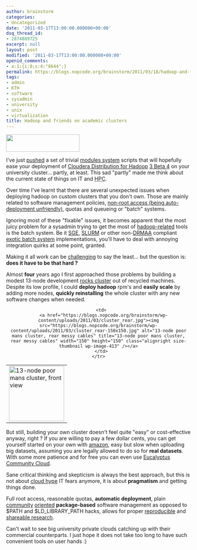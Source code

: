 ```yaml
---
author: brainstorm
categories:
- Uncategorized
date: '2011-03-17T13:00:00.000000+00:00'
dsq_thread_id:
- 2874889725
excerpt: null
layout: post
modified: '2011-03-17T13:00:00.000000+00:00'
openid_comments:
- a:1:{i:0;s:4:"8644";}
permalink: https://blogs.nopcode.org/brainstorm/2011/03/18/hadoop-and-friends-on-academic-clusters/
tags:
- admin
- KTH
- software
- sysadmin
- university
- unix
- virtualization
title: Hadoop and friends on academic clusters
---
```


[<img src="https://blogs.nopcode.org/brainstorm/wp-content/uploads/2011/03/hadoop.png" alt="" title="hadoop" width="200" height="47" class="alignnone size-full wp-image-426" />][1]

I've just [pushed][2] a set of trivial [modules system][3] scripts that will hopefully ease your deployment of [Cloudera Distribution for Hadoop][4] [3 Beta 4][5] on your university cluster... partly, at least. This sad "partly" made me think about the current state of things on IT and <acronym title="High Performance Computing">HPC</acronym>.

Over time I've learnt that there are several unexpected issues when deploying hadoop on custom clusters that you don't own. Those are mainly related to software management policies, [non-root access (being auto-deployment unfriendly)][6], quotas and queueing or "batch" systems.

Ignoring most of these "fixable" issues, it becomes apparent that the most juicy problem for a sysadmin trying to get the most of [hadoop-related][7] tools is the batch system. Be it [SGE][8], [SLURM][9] or other non-[DRMAA][10] compliant [exotic batch system][11] implementations, you'll have to deal with annoying integration quirks at some point, granted.

Making it all work can be [challenging][12] to say the least... but the question is: **does it have to be that hard ?**

<!--more-->

Almost **four** years ago I first approached those problems by building a modest 13-node development [rocks cluster][13] out of recycled machines. Despite its low profile, I could **deploy hadoop** rpm's and **easily scale** by adding more nodes, **quickly reinstalling** the whole cluster with any new software changes when needed.

<center>
  </p> <table>
    <tr>
      <td>
        <a href="https://blogs.nopcode.org/brainstorm/wp-content/uploads/2011/03/cluster.jpg"><img src="https://blogs.nopcode.org/brainstorm/wp-content/uploads/2011/03/cluster-150x150.jpg" alt="13-node poor mans cluster, front view" title="13-node poor mans cluster, front view" width="150" height="150" class="alignleft size-thumbnail wp-image-412" /></a>
      </td>
      
      <td>
        <a href="https://blogs.nopcode.org/brainstorm/wp-content/uploads/2011/03/cluster_rear.jpg"><img src="https://blogs.nopcode.org/brainstorm/wp-content/uploads/2011/03/cluster_rear-150x150.jpg" alt="13-node poor mans cluster, rear messy cables" title="13-node poor mans cluster, rear messy cables" width="150" height="150" class="alignright size-thumbnail wp-image-413" /></a>
      </td>
    </tr>
  </table>
  
  <p>
    </center>
  </p>
  
  <p>
    But still, building your own cluster doesn't feel quite "easy" or cost-effective anyway, right ? If you are willing to pay a few dollar cents, you can get yourself started on your own with <a href="https://aws.amazon.com/elasticmapreduce/">amazon</a>, easy but slow when uploading big datasets, assuming you are legally allowed to do so for <strong>real datasets</strong>. With some more patience and for free you can even use <a href="https://open.eucalyptus.com/CommunityCloud">Eucalyptus Community Cloud</a>.
  </p>
  
  <p>
    Sane critical thinking and skepticism is always the best approach, but this is not about <a href="https://www.forbes.com/2010/07/15/virtualization-automation-resources-technology-cloud-computing.html">cloud hype</a> IT fears anymore, it is about <strong>pragmatism</strong> and getting things done.
  </p>
  
  <p>
    Full root access, reasonable quotas, <strong>automatic deployment</strong>, plain <a href="https://wiki.centos.org/HowTos/SetupRpmBuildEnvironment">community</a> <a href="https://wiki.ubuntu.com/Packaging">oriented</a> <strong>package-based</strong> software management as opposed to $PATH and $LD_LIBRARY_PATH hacks, allows for proper <a href="https://www.stanford.edu/~pgbovine/cde.html">reproducible</a> and <a href="http://cloudbiolinux.com">shareable research</a>.
  </p>
  
  <p>
    Can't wait to see big university private clouds catching up with their commercial counterparts. I just hope it does not take too long to have such convenient tools on user hands :)
  </p>

 [1]: https://blogs.nopcode.org/brainstorm/wp-content/uploads/2011/03/hadoop.png
 [2]: https://github.com/brainstorm/pdc/tree/master/hadoop/noarch
 [3]: https://modules.sourceforge.net/
 [4]: https://www.cloudera.com/hadoop/
 [5]: https://archive.cloudera.com/cdh/3/
 [6]: https://issues.apache.org/jira/browse/WHIRR-158
 [7]: https://hadoop.apache.org/
 [8]: https://en.wikipedia.org/wiki/Oracle_Grid_Engine
 [9]: https://computing.llnl.gov/linux/slurm/
 [10]: https://drmaa.org/
 [11]: https://www.pdc.kth.se/resources/software/job-scheduler/easy-main/easy
 [12]: https://blogs.sun.com/ravee/entry/creating_hadoop_pe_under_sge
 [13]: https://www.rocksclusters.org/wordpress/